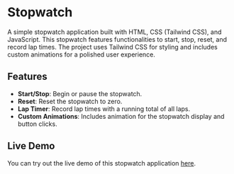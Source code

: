 # Stopwatch

A simple stopwatch application built with HTML, CSS (Tailwind CSS), and JavaScript. This stopwatch features functionalities to start, stop, reset, and record lap times. The project uses Tailwind CSS for styling and includes custom animations for a polished user experience.

## Features

- **Start/Stop**: Begin or pause the stopwatch.
- **Reset**: Reset the stopwatch to zero.
- **Lap Timer**: Record lap times with a running total of all laps.
- **Custom Animations**: Includes animation for the stopwatch display and button clicks.

## Live Demo

You can try out the live demo of this stopwatch application [here](https://praveen-stop-watch.netlify.app/).
